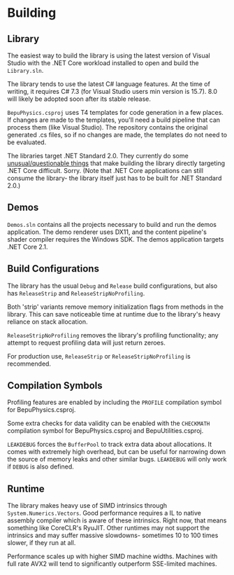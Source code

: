 # Building

## Library

The easiest way to build the library is using the latest version of Visual Studio with the .NET Core workload installed to open and build the `Library.sln`.

The library tends to use the latest C# language features. At the time of writing, it requires C# 7.3 (for Visual Studio users min version is 15.7). 8.0 will likely be adopted soon after its stable release.

`BepuPhysics.csproj` uses T4 templates for code generation in a few places. If changes are made to the templates, you'll need a build pipeline that can process them (like Visual Studio). The repository contains the original generated .cs files, so if no changes are made, the templates do not need to be evaluated.

The libraries target .NET Standard 2.0. They currently do some [unusual/questionable things](https://github.com/bepu/bepuphysics2/issues/59) that make building the library directly targeting .NET Core difficult. Sorry. (Note that .NET Core applications can still consume the library- the library itself just has to be built for .NET Standard 2.0.)

## Demos

`Demos.sln` contains all the projects necessary to build and run the demos application. The demo renderer uses DX11, and the content pipeline's shader compiler requires the Windows SDK. The demos application targets .NET Core 2.1.

## Build Configurations

The library has the usual `Debug` and `Release` build configurations, but also has `ReleaseStrip` and `ReleaseStripNoProfiling`.

Both 'strip' variants remove memory initialization flags from methods in the library. This can save noticeable time at runtime due to the library's heavy reliance on stack allocation.

`ReleaseStripNoProfiling` removes the library's profiling functionality; any attempt to request profiling data will just return zeroes.

For production use, `ReleaseStrip` or `ReleaseStripNoProfiling` is recommended.

## Compilation Symbols

Profiling features are enabled by including the `PROFILE` compilation symbol for BepuPhysics.csproj.

Some extra checks for data validity can be enabled with the `CHECKMATH` compilation symbol for BepuPhysics.csproj and BepuUtilities.csproj.

`LEAKDEBUG` forces the `BufferPool` to track extra data about allocations. It comes with extremely high overhead, but can be useful for narrowing down the source of memory leaks and other similar bugs. `LEAKDEBUG` will only work if `DEBUG` is also defined.

## Runtime

The library makes heavy use of SIMD intrinsics through `System.Numerics.Vectors`. Good performance requires a IL to native assembly compiler which is aware of these intrinsics. Right now, that means something like CoreCLR's RyuJIT. Other runtimes may not support the intrinsics and may suffer massive slowdowns- sometimes 10 to 100 times slower, if they run at all.

Performance scales up with higher SIMD machine widths. Machines with full rate AVX2 will tend to significantly outperform SSE-limited machines.


